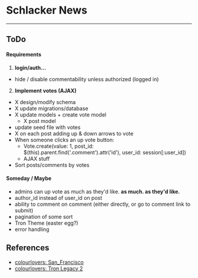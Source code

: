# Schlacker News
---

## ToDo

#### Requirements
1. **login/auth…**
  - hide / disable commentability unless authorized (logged in)

2. **Implement votes (AJAX)**
  - X design/modify schema
  - X update migrations/database
  - X update models + create vote model
    - X post model
  - update seed file with votes
  - X on each post adding up & down arrows to vote
  - When someone clicks an up vote button:
    - Vote.create(value: 1, post_id: $(this).parent.find('.comment').attr('id'), user_id: session[:user_id])
    - AJAX stuff
  - Sort posts/comments by votes




#### Someday / Maybe
- admins can up vote as much as they'd like. **as much. as they'd like.**
- author_id instead of user_id on post
- ability to comment on comment (either directly, or go to comment link to submit)
- pagination of some sort
- Tron Theme (easter egg?)
- error handling

## References

- [colourlovers: San_Francisco](http://www.colourlovers.com/palette/576743/San_Francisco)
- [colourlovers: Tron Legacy 2](http://www.colourlovers.com/palette/1406402/Tron_Legacy_2)